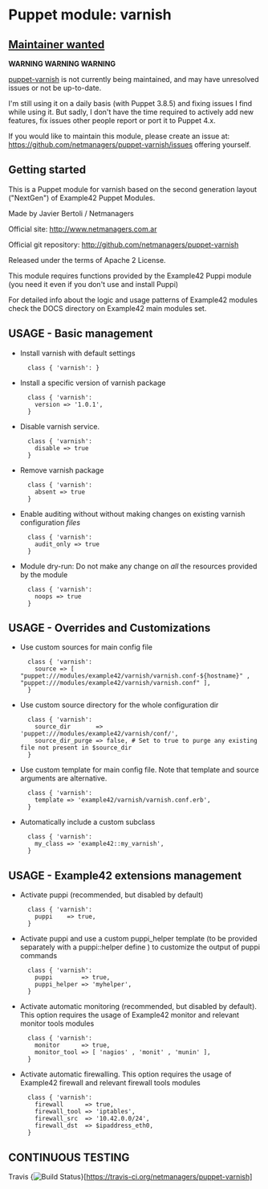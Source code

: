 # Puppet module: varnish

## [Maintainer wanted](https://github.com/netmanagers/puppet-varnish/issues/new)

**WARNING WARNING WARNING**

[puppet-varnish](https://github.com/netmanagers/puppet-varnish) is not currently being maintained, 
and may have unresolved issues or not be up-to-date. 

I'm still using it on a daily basis (with Puppet 3.8.5) and fixing issues I find
while using it. But sadly, I don't have the time required to actively add new features,
fix issues other people report or port it to Puppet 4.x.

If you would like to maintain this module,
please create an issue at: https://github.com/netmanagers/puppet-varnish/issues
offering yourself.

## Getting started

This is a Puppet module for varnish based on the second generation layout ("NextGen") of Example42 Puppet Modules.

Made by Javier Bertoli / Netmanagers

Official site: http://www.netmanagers.com.ar

Official git repository: http://github.com/netmanagers/puppet-varnish

Released under the terms of Apache 2 License.

This module requires functions provided by the Example42 Puppi module (you need it even if you don't use and install Puppi)

For detailed info about the logic and usage patterns of Example42 modules check the DOCS directory on Example42 main modules set.


## USAGE - Basic management

* Install varnish with default settings

        class { 'varnish': }

* Install a specific version of varnish package

        class { 'varnish':
          version => '1.0.1',
        }

* Disable varnish service.

        class { 'varnish':
          disable => true
        }

* Remove varnish package

        class { 'varnish':
          absent => true
        }

* Enable auditing without without making changes on existing varnish configuration *files*

        class { 'varnish':
          audit_only => true
        }

* Module dry-run: Do not make any change on *all* the resources provided by the module

        class { 'varnish':
          noops => true
        }


## USAGE - Overrides and Customizations
* Use custom sources for main config file 

        class { 'varnish':
          source => [ "puppet:///modules/example42/varnish/varnish.conf-${hostname}" , "puppet:///modules/example42/varnish/varnish.conf" ], 
        }


* Use custom source directory for the whole configuration dir

        class { 'varnish':
          source_dir       => 'puppet:///modules/example42/varnish/conf/',
          source_dir_purge => false, # Set to true to purge any existing file not present in $source_dir
        }

* Use custom template for main config file. Note that template and source arguments are alternative. 

        class { 'varnish':
          template => 'example42/varnish/varnish.conf.erb',
        }

* Automatically include a custom subclass

        class { 'varnish':
          my_class => 'example42::my_varnish',
        }


## USAGE - Example42 extensions management 
* Activate puppi (recommended, but disabled by default)

        class { 'varnish':
          puppi    => true,
        }

* Activate puppi and use a custom puppi_helper template (to be provided separately with a puppi::helper define ) to customize the output of puppi commands 

        class { 'varnish':
          puppi        => true,
          puppi_helper => 'myhelper', 
        }

* Activate automatic monitoring (recommended, but disabled by default). This option requires the usage of Example42 monitor and relevant monitor tools modules

        class { 'varnish':
          monitor      => true,
          monitor_tool => [ 'nagios' , 'monit' , 'munin' ],
        }

* Activate automatic firewalling. This option requires the usage of Example42 firewall and relevant firewall tools modules

        class { 'varnish':       
          firewall      => true,
          firewall_tool => 'iptables',
          firewall_src  => '10.42.0.0/24',
          firewall_dst  => $ipaddress_eth0,
        }


## CONTINUOUS TESTING

Travis {<img src="https://travis-ci.org/netmanagers/puppet-varnish.png?branch=master" alt="Build Status" />}[https://travis-ci.org/netmanagers/puppet-varnish]

